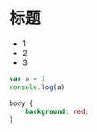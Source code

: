 # 标题

* 1
* 2
* 3

```javascript
var a = 1
console.log(a)
```

```css
body {
    background: red;
}
```